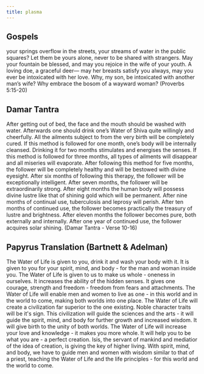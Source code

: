 ```yaml
---
title: plasma
---
```


## Gospels
your springs overflow in the streets, your streams of water in the public squares?
Let them be yours alone, never to be shared with strangers.
May your fountain be blessed, and may you rejoice in the wife of your youth.
A loving doe, a graceful deer— may her breasts satisfy you always, may you ever be intoxicated with her love.
Why, my son, be intoxicated with another man’s wife?  Why embrace the bosom of a wayward woman?
(Proverbs 5:15-20)


## Damar Tantra
After getting out of bed, the face and the mouth should be washed with water. Afterwards one should drink one’s Water of Shiva quite willingly and cheerfully. All the ailments subject to from the very birth will be completely cured. If this method is followed for one month, one’s body will be internally cleansed. Drinking it for two months stimulates and energises the senses.  If this method is followed for three months, all types of ailments will disappear and all miseries will evaporate. After following this method for five months, the follower will be completely healthy and will be bestowed with divine eyesight.  After six months of following this therapy, the follower will be exceptionally intelligent. After seven months, the follower will be extraordinarily strong.  After eight months the human body will possess divine lustre like that of shining gold which will be permanent. After nine months of continual use, tuberculosis and leprosy will perish.  After ten months of continued use, the follower becomes practically the treasury of lustre and brightness. After eleven months the follower becomes pure, both externally and internally.  After one year of continued use, the follower acquires solar shining.
(Damar Tantra - Verse 10-16)

## Papyrus Translation (Bartnett & Adelman)
The Water of Life is given to you, drink it and wash your body with it.
It is given to you for your spirit, mind, and body - for the man and woman inside you.
The Water of Life is given to us to make us whole - oneness in ourselves.
It increases the ability of the hidden senses. It gives one courage, strength and freedom - freedom from fears and attachments.
The Water of Life will enable men and women to live as one - in this world and in the world to come, making both worlds into one place.
The Water of Life will create a civilization far superior to the one existing. Noble character traits will be it's sign.
This civilization will guide the sciences and the arts - it will guide the spirit, mind, and body for further growth and increased wisdom.
It will give birth to the unity of both worlds.
The Water of Life will increase your love and knowledge - it makes you more whole.
It will help you to be what you are - a perfect creation.
Isis, the servant of mankind and mediatior of the idea of creation, is giving the key of higher living.
With spirit, mind, and body, we have to guide men and women with wisdom similar to that of a priest, teaching the Water of Life and the life principles - for this world and the world to come.
